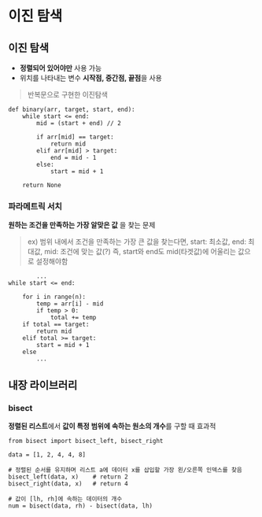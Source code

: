 # 이진 탐색

## 이진 탐색

 - **정렬되어 있어야만** 사용 가능
 - 위치를 나타내는 변수 **시작점, 중간점, 끝점**을 사용

 > 반복문으로 구현한 이진탐색

    def binary(arr, target, start, end):
	    while start <= end:
		    mid = (start + end) // 2
	
			if arr[mid] == target:
				return mid
			elif arr[mid] > target:
				end = mid - 1
			else:
				start = mid + 1
				
		return None
    
### 파라메트릭 서치
**원하는 조건을 만족하는 가장 알맞은 값** 을 찾는 문제 
> ex) 범위 내에서 조건을 만족하는 가장 큰 값을 찾는다면, 
> start: 최소값, end: 최대값, mid: 조건에 맞는 값(?) 즉, start와 end도 mid(타겟값)에 어울리는 값으로 설정해야함

		    ...
    while start <= end:
	    
	    for i in range(n):
		    temp = arr[i] - mid
		    if temp > 0:
			    total += temp
		if total == target:
			return mid
		elif total >= target:
			start = mid + 1
		else
			...
## 내장 라이브러리
### bisect
**정렬된 리스트**에서 **값이 특정 범위에 속하는 원소의 개수**를 구할 때 효과적 

    from bisect import bisect_left, bisect_right
    
    data = [1, 2, 4, 4, 8]
    
    # 정렬된 순서를 유지하며 리스트 a에 데이터 x를 삽입할 가장 왼/오른쪽 인덱스를 찾음
    bisect_left(data, x) 	# return 2
    bisect_right(data, x)	# return 4
    
    # 값이 [lh, rh]에 속하는 데이터의 개수 
    num = bisect(data, rh) - bisect(data, lh)
